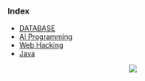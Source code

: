 
### Index

- [DATABASE](https://github.com/Jinseop-Sim/PNU-Database)
- [AI Programming](https://github.com/Jinseop-Sim/PNU-AI-Programming)
- [Web Hacking](https://github.com/Jinseop-Sim/Web-Hacking-Study)
- [Java](https://github.com/Jinseop-Sim/PNU-Java)

<p align="center">
<img src="https://github-readme-stats.vercel.app/api?username=Jinseop-Sim&show_icons=true&theme=gruvbox&hide=["issues"]">

